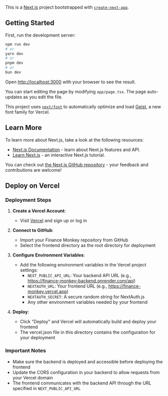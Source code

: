 This is a [Next.js](https://nextjs.org) project bootstrapped with [`create-next-app`](https://nextjs.org/docs/app/api-reference/cli/create-next-app).

## Getting Started

First, run the development server:

```bash
npm run dev
# or
yarn dev
# or
pnpm dev
# or
bun dev
```

Open [http://localhost:3000](http://localhost:3000) with your browser to see the result.

You can start editing the page by modifying `app/page.tsx`. The page auto-updates as you edit the file.

This project uses [`next/font`](https://nextjs.org/docs/app/building-your-application/optimizing/fonts) to automatically optimize and load [Geist](https://vercel.com/font), a new font family for Vercel.

## Learn More

To learn more about Next.js, take a look at the following resources:

- [Next.js Documentation](https://nextjs.org/docs) - learn about Next.js features and API.
- [Learn Next.js](https://nextjs.org/learn) - an interactive Next.js tutorial.

You can check out [the Next.js GitHub repository](https://github.com/vercel/next.js) - your feedback and contributions are welcome!

## Deploy on Vercel

### Deployment Steps

1. **Create a Vercel Account**:
   - Visit [Vercel](https://vercel.com) and sign up or log in

2. **Connect to GitHub**:
   - Import your Finance Monkey repository from GitHub
   - Select the frontend directory as the root directory for deployment

3. **Configure Environment Variables**:
   - Add the following environment variables in the Vercel project settings:
     - `NEXT_PUBLIC_API_URL`: Your backend API URL (e.g., https://finance-monkey-backend.onrender.com/api)
     - `NEXTAUTH_URL`: Your frontend URL (e.g., https://finance-monkey.vercel.app)
     - `NEXTAUTH_SECRET`: A secure random string for NextAuth.js
     - Any other environment variables needed by your frontend

4. **Deploy**:
   - Click "Deploy" and Vercel will automatically build and deploy your frontend
   - The vercel.json file in this directory contains the configuration for your deployment

### Important Notes

- Make sure the backend is deployed and accessible before deploying the frontend
- Update the CORS configuration in your backend to allow requests from your Vercel domain
- The frontend communicates with the backend API through the URL specified in `NEXT_PUBLIC_API_URL`
